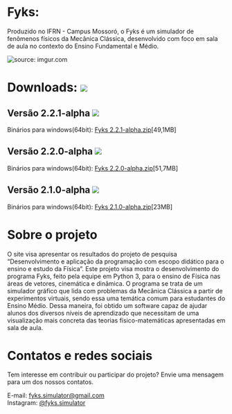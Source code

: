 # Fyks:
Produzido no IFRN - Campus Mossoró, o Fyks é um simulador de fenômenos físicos da Mecânica Clássica, desenvolvido com foco em sala de aula no contexto do Ensino Fundamental e Médio.

<img src="https://i.imgur.com/AHBIlcN.png" title="source: imgur.com" />

# Downloads: ![](https://img.shields.io/github/downloads/rabbithy/fyks/total)
## Versão 2.2.1-alpha ![](https://img.shields.io/github/downloads/rabbithy/fyks/v2.2.1-alpha/total)
Binários para windows(64bit): <a href="https://github.com/Rabbithy/Fyks/releases/download/v2.2.1-alpha/Fyks.v.2.2.1-alpha.win.zip">Fyks 2.2.1-alpha.zip</a>[49,1MB]
## Versão 2.2.0-alpha ![](https://img.shields.io/github/downloads/rabbithy/fyks/v2.2.0-alpha/total)
Binários para windows(64bit): <a href="https://github.com/Rabbithy/Fyks/releases/download/v2.2.0-alpha/Fyks.v.2.2.0-alpha.win.zip">Fyks 2.2.0-alpha.zip</a>[51,7MB]
## Versão 2.1.0-alpha ![](https://img.shields.io/github/downloads/rabbithy/fyks/v2.1.0-alpha/total)
Binários para windows(64bit): <a href="https://github.com/Rabbithy/Fyks/releases/download/v2.1.0-alpha/Fyks.v.2.1.0-alpha.win.zip">Fyks 2.1.0-alpha.zip</a>[23MB]

# Sobre o projeto

O site visa apresentar os resultados do projeto de pesquisa “Desenvolvimento e aplicação da programação com escopo didático para o ensino e estudo da Física”. Este projeto visa mostra o desenvolvimento do programa Fyks, feito pela equipe em Python 3, para o ensino de Física nas áreas de vetores, cinemática e dinâmica. O programa se trata de um simulador gráfico que lida com problemas da Mecânica Clássica a partir de experimentos virtuais, sendo essa uma temática comum para estudantes do Ensino Médio. Dessa maneira, foi obtido um software capaz de ajudar alunos dos diversos níveis de aprendizado que necessitam de uma visualização mais concreta das teorias físico-matemáticas apresentadas em sala de aula.

# Contatos e redes sociais

Tem interesse em contribuir ou participar do projeto? Envie uma mensagem para um dos nossos contatos.

E-mail: fyks.simulator@gmail.com<br>
Instagram: <a href="https://www.instagram.com/fyks.simulator/">@fyks.simulator</a>
